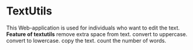 # TextUtils
This Web-application is used for individuals who want to edit the text.
__Feature of textutils__
remove extra space from text.
convert to uppercase.
convert to lowercase.
copy the text.
count the number of words.

